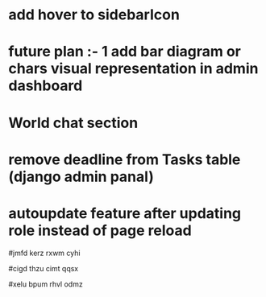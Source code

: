 # add hover to sidebarIcon



# future plan :- 1 add bar diagram or chars visual representation  in admin dashboard
# World chat section
# remove deadline from Tasks table (django admin panal)
# autoupdate feature after updating role instead of page reload


#jmfd kerz rxwm cyhi


#cigd thzu cimt qqsx



#xelu bpum rhvl odmz